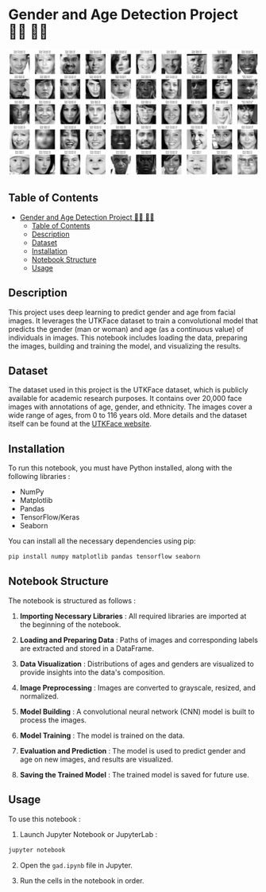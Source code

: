 # Gender and Age Detection Project 👴🏼 👵🏼

![Predictions](/model1/prediction%20vs%20reaal.png)

## Table of Contents

- [Gender and Age Detection Project 👴🏼 👵🏼](#gender-and-age-detection-project--)
  - [Table of Contents](#table-of-contents)
  - [Description](#description)
  - [Dataset](#dataset)
  - [Installation](#installation)
  - [Notebook Structure](#notebook-structure)
  - [Usage](#usage)


## Description
This project uses deep learning to predict gender and age from facial images. It leverages the UTKFace dataset to train a convolutional model that predicts the gender (man or woman) and age (as a continuous value) of individuals in images. This notebook includes loading the data, preparing the images, building and training the model, and visualizing the results.

## Dataset
The dataset used in this project is the UTKFace dataset, which is publicly available for academic research purposes. It contains over 20,000 face images with annotations of age, gender, and ethnicity. The images cover a wide range of ages, from 0 to 116 years old. More details and the dataset itself can be found at the [UTKFace website](https://susanqq.github.io/UTKFace/).

## Installation

To run this notebook, you must have Python installed, along with the following libraries :

- NumPy
- Matplotlib
- Pandas
- TensorFlow/Keras
- Seaborn
  

You can install all the necessary dependencies using pip:

```bash
pip install numpy matplotlib pandas tensorflow seaborn
```

## Notebook Structure

The notebook is structured as follows :

1. **Importing Necessary Libraries** : All required libraries are imported at the beginning of the notebook.

2. **Loading and Preparing Data** : Paths of images and corresponding labels are extracted and stored in a DataFrame.

3. **Data Visualization** : Distributions of ages and genders are visualized to provide insights into the data's composition.

4. **Image Preprocessing** : Images are converted to grayscale, resized, and normalized.

5. **Model Building** : A convolutional neural network (CNN) model is built to process the images.

6. **Model Training** : The model is trained on the data.

7. **Evaluation and Prediction** : The model is used to predict gender and age on new images, and results are visualized.

8. **Saving the Trained Model** : The trained model is saved for future use.

## Usage

To use this notebook :

1. Launch Jupyter Notebook or JupyterLab :

```bash
jupyter notebook
```

2. Open the `gad.ipynb` file in Jupyter.

3. Run the cells in the notebook in order.

